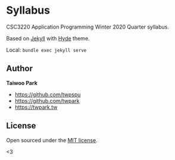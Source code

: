 # Syllabus

CSC3220 Application Programming Winter 2020 Quarter syllabus.

Based on [Jekyll](http://jekyllrb.com) with [Hyde](https://github.com/poole/hyde) theme.

Local: `bundle exec jekyll serve`

## Author

**Taiwoo Park**
- <https://github.com/twpspu>
- <https://github.com/twpark>
- <https://twpark.tw>

## License

Open sourced under the [MIT license](LICENSE.md).

<3
